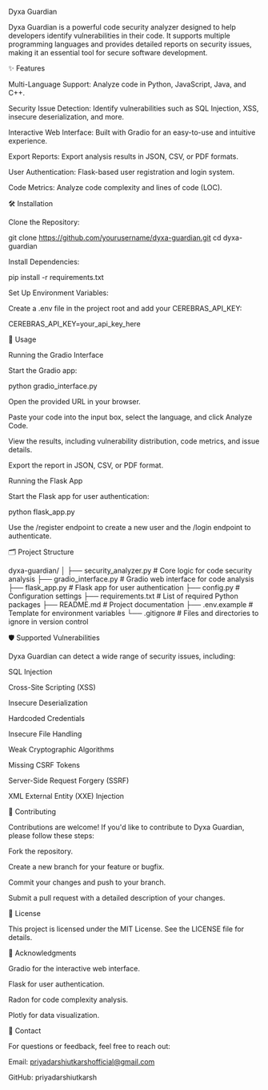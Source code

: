 Dyxa Guardian

Dyxa Guardian is a powerful code security analyzer designed to help developers identify vulnerabilities in their code. It supports multiple programming languages and provides detailed reports on security issues, making it an essential tool for secure software development.

✨ Features

Multi-Language Support: Analyze code in Python, JavaScript, Java, and C++.

Security Issue Detection: Identify vulnerabilities such as SQL Injection, XSS, insecure deserialization, and more.

Interactive Web Interface: Built with Gradio for an easy-to-use and intuitive experience.

Export Reports: Export analysis results in JSON, CSV, or PDF formats.

User Authentication: Flask-based user registration and login system.

Code Metrics: Analyze code complexity and lines of code (LOC).

🛠️ Installation

Clone the Repository:

git clone https://github.com/yourusername/dyxa-guardian.git
cd dyxa-guardian

Install Dependencies:

pip install -r requirements.txt

Set Up Environment Variables:

Create a .env file in the project root and add your CEREBRAS_API_KEY:

CEREBRAS_API_KEY=your_api_key_here

🚀 Usage

Running the Gradio Interface

Start the Gradio app:

python gradio_interface.py

Open the provided URL in your browser.

Paste your code into the input box, select the language, and click Analyze Code.

View the results, including vulnerability distribution, code metrics, and issue details.

Export the report in JSON, CSV, or PDF format.

Running the Flask App

Start the Flask app for user authentication:

python flask_app.py

Use the /register endpoint to create a new user and the /login endpoint to authenticate.

🗂️ Project Structure

dyxa-guardian/
│
├── security_analyzer.py       # Core logic for code security analysis
├── gradio_interface.py        # Gradio web interface for code analysis
├── flask_app.py               # Flask app for user authentication
├── config.py                  # Configuration settings
├── requirements.txt           # List of required Python packages
├── README.md                  # Project documentation
├── .env.example               # Template for environment variables
└── .gitignore                 # Files and directories to ignore in version control

🛡️ Supported Vulnerabilities

Dyxa Guardian can detect a wide range of security issues, including:

SQL Injection

Cross-Site Scripting (XSS)

Insecure Deserialization

Hardcoded Credentials

Insecure File Handling

Weak Cryptographic Algorithms

Missing CSRF Tokens

Server-Side Request Forgery (SSRF)

XML External Entity (XXE) Injection

🤝 Contributing

Contributions are welcome! If you'd like to contribute to Dyxa Guardian, please follow these steps:

Fork the repository.

Create a new branch for your feature or bugfix.

Commit your changes and push to your branch.

Submit a pull request with a detailed description of your changes.

📜 License

This project is licensed under the MIT License. See the LICENSE file for details.

🙏 Acknowledgments

Gradio for the interactive web interface.

Flask for user authentication.

Radon for code complexity analysis.

Plotly for data visualization.

📧 Contact

For questions or feedback, feel free to reach out:

Email: priyadarshiutkarshofficial@gmail.com

GitHub: priyadarshiutkarsh

